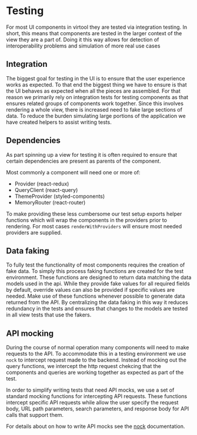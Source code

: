 # Testing

For most UI components in virtool they are tested via integration testing.
In short, this means that components are tested in the larger context of the view they are a part of.
Doing it this way allows for detection of interoperability problems and simulation of more real use cases

## Integration

The biggest goal for testing in the UI is to ensure that the user experience works as expected.
To that end the biggest thing we have to ensure is that the UI behaves as expected when all the pieces are
assembled.
For that reason we primarily rely on integration tests for testing components as that ensures related groups of components work
together.
Since this involves rendering a whole view, there is increased need to fake large sections of data.
To reduce the burden simulating large portions of the application we have created helpers to assist writing tests.

## Dependencies

As part spinning up a view for testing it is often required to ensure that
certain dependencies are present as parents of the component.

Most commonly a component will need one or more of:

-   Provider (react-redux)
-   QueryClient (react-query)
-   ThemeProvider (styled-components)
-   MemoryRouter (react-router)

To make providing these less cumbersome our test setup exports helper functions
which will wrap the components in the providers prior to rendering.
For most cases `renderWithProviders` will ensure most needed providers are supplied.

## Data faking

To fully test the functionality of most components requires the creation of fake data.
To simply this process faking functions are created for the test environment.
These functions are designed to return data matching the data models used in the api.
While they provide fake values for all required fields by default, override values can also
be provided if specific values are needed.
Make use of these functions whenever possible to generate data returned from the API.
By centralizing the data faking in this way it reduces redundancy in the tests and ensures that
changes to the models are tested in all view tests that use the fakers.

## API mocking

During the course of normal operation many components will need to make requests to the API.
To accommodate this in a testing environment we use `nock` to intercept request made to the backend.
Instead of mocking out the query functions, we intercept the http request chekcing that
the components and queries are working together as expected as part of the test.

In order to simplify writing tests that need API mocks, we use a set of standard mocking functions for
intercepting API requests. These functions intercept specific API requests while allow the user specify the request
body, URL path parameters, search parameters, and response body for API calls that support them.

For details about on how to write API mocks see the [nock](https://github.com/nock/nock?tab=readme-ov-file#usage) documentation.
